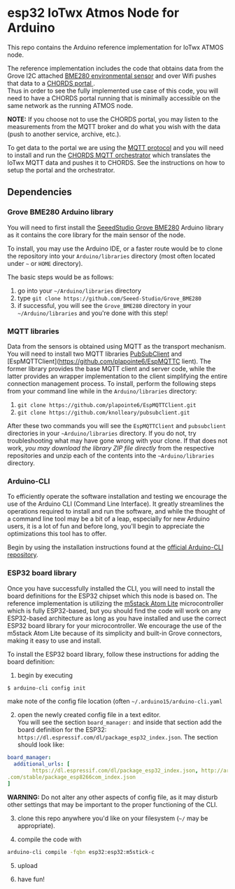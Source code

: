 # esp32 IoTwx Atmos Node for Arduino
This repo contains the Arduino reference implementation
for IoTwx ATMOS node.

The reference implementation includes the code that
obtains data from the Grove I2C attached [BME280 environmental sensor](https://www.seeedstudio.com/Grove-BME280-Environmental-Sensor-Temperature-Humidity-Barometer.html)
and over Wifi pushes that data to a [CHORDS portal ](https://www.earthcube.org/group/chords).  
Thus in order to see the fully implemented use case of this
code, you will need to have a CHORDS portal running that
is minimally accessible on the same network as the
running ATMOS node.  

**NOTE:** If you choose not to use the CHORDS portal, you may
listen to the measurements from the MQTT broker and do what
you wish with the data (push to another service, archive, etc.).

To get data to the portal we are using the [MQTT protocol]()
and you will need to install and run the [CHORDS MQTT orchestrator](https://github.com/iotwx/chords-mqtt-orchestrator)
which translates the IoTwx MQTT data and pushes it to CHORDS.
See the instructions on how to setup the portal and the orchestrator.

## Dependencies

### Grove BME280 Arduino library
You will need to first install the [SeeedStudio Grove BME280](https://github.com/Seeed-Studio/Grove_BME280)
Arduino library as it contains the core library for the
main sensor of the node.

To install, you may use the Arduino IDE, or a faster
route would be to clone the repository into
your `Arduino/libraries` directory (most often located
under `~` or `HOME` directory).

The basic steps would be as follows:

1. go into your `~/Arduino/libraries` directory
2. type `git clone https://github.com/Seeed-Studio/Grove_BME280`
3. if successful, you will see the `Grove_BME280` directory in your `~/Arduino/libraries` and you're done with this
step!

### MQTT libraries
Data from the sensors is obtained using MQTT as the transport
mechanism.  You will need to install two MQTT libraries
[PubSubClient](https://github.com/knolleary/pubsubclient) and [EspMQTTClient](https://github.com/plapointe6/EspMQTTC
lient).
The former library provides the base MQTT client and server
code, while the latter provides an wrapper implementation
to the client simplifying the entire connection management
process.  To install, perform the following steps from your command line while in the `Arduino/libraries` directory:

1. `git clone https://github.com/plapointe6/EspMQTTClient.git`
2. `git clone https://github.com/knolleary/pubsubclient.git`

After these two commands you will see the `EspMQTTClient` and
`pubsubclient` directories in your `~Arduino/libraries`
directory.  If you do not, try troubleshooting what may have
gone wrong with your clone.  If that does not work, _you may
download the library ZIP file directly_ from the respective repositories
and unzip each of the contents into the `~Arduino/libraries` directory.

### Arduino-CLI

To efficiently operate the software installation and testing
we encourage the use of the Arduino CLI (Command Line Interface).
It greatly streamlines the operations required to install
and run the software, and while the thought of a command line
tool may be a bit of a leap, especially for new Arduino users,
it is a lot of fun and before long, you'll begin to appreciate
the optimizations this tool has to offer.

Begin by using the installation instructions found at the
[official Arduino-CLI repository](https://github.com/arduino/arduino-cli).

### ESP32 board library

Once you have successfully installed the CLI, you will need
to install the board definitions for the ESP32 chipset which
this node is based on.  The reference implementation is
utilizing the [m5stack Atom Lite](https://m5stack.com/products/atom-lite-esp32-development-kit) microcontroller which
is fully ESP32-based, but you should find the code will
work on any ESP32-based architecture as long as you have
installed and use the correct ESP32 board library for your
microcontroller.  We encourage the use of the m5stack Atom
Lite because of its simplicity and built-in Grove connectors,
making it easy to use and install.

To install the ESP32 board library, follow these instructions for adding the board definition:

1. begin by executing
```sh
$ arduino-cli config init
```
make note of the config file location (often `~/.arduino15/arduino-cli.yaml`

2. open the newly created config file in a text editor.  
You will see the section `board_manager:` and inside that section
add the board definition for the ESP32: `https://dl.espressif.com/dl/package_esp32_index.json`.  The section should
look like:
```yaml
board_manager:
  additional_urls: [
        https://dl.espressif.com/dl/package_esp32_index.json, http://arduino.esp8266
.com/stable/package_esp8266com_index.json
]
```
**WARNING:** Do not alter any other aspects of config file, as it may
disturb other settings that may be important to the proper functioning
of the CLI.

3. clone this repo anywhere you'd like on your filesystem (`~/` may be appropriate).

4. compile the code with
```bash
arduino-cli compile -fqbn esp32:esp32:m5stick-c
```
5. upload

6. have fun!
